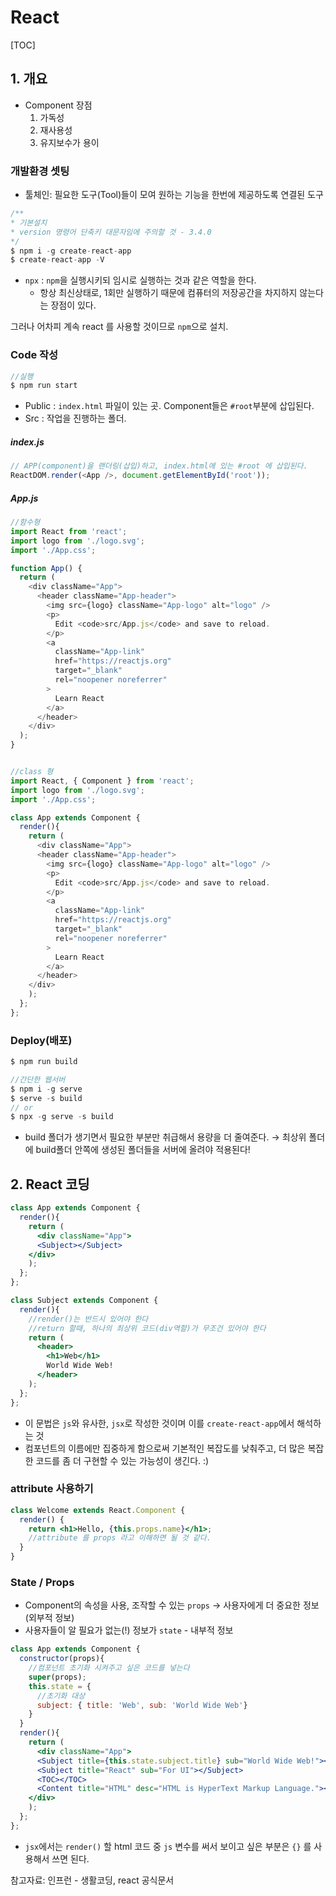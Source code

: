 # React

[TOC]





## 1. 개요

* Component 장점
  1. 가독성
  2. 재사용성
  3. 유지보수가 용이

### 개발환경 셋팅

* 툴체인: 필요한 도구(Tool)들이 모여 원하는 기능을 한번에 제공하도록 연결된 도구

```js
/**
* 기본설치
* version 명령어 단축키 대문자임에 주의할 것 - 3.4.0
*/
$ npm i -g create-react-app
$ create-react-app -V
```

* `npx` : `npm`을 실행시키되 임시로 실행하는 것과 같은 역할을 한다. 
  - 항상 최신상태로, 1회만 실행하기 때문에 컴퓨터의 저장공간을 차지하지 않는다는 장점이 있다.

그러나 어차피 계속 react 를 사용할 것이므로 `npm`으로 설치.

### Code 작성

```js
//실행
$ npm run start
```

* Public : `index.html` 파일이 있는 곳. Component들은 `#root`부분에 삽입된다.
* Src : 작업을 진행하는 폴더.



##### index.js

```js
// APP(component)을 랜더링(삽입)하고, index.html에 있는 #root 에 삽입된다.
ReactDOM.render(<App />, document.getElementById('root'));
```



##### App.js

```js
//함수형
import React from 'react';
import logo from './logo.svg';
import './App.css';

function App() {
  return (
    <div className="App">
      <header className="App-header">
        <img src={logo} className="App-logo" alt="logo" />
        <p>
          Edit <code>src/App.js</code> and save to reload.
        </p>
        <a
          className="App-link"
          href="https://reactjs.org"
          target="_blank"
          rel="noopener noreferrer"
        >
          Learn React
        </a>
      </header>
    </div>
  );
}


//class 형
import React, { Component } from 'react';
import logo from './logo.svg';
import './App.css';

class App extends Component {
  render(){
    return (
      <div className="App">
      <header className="App-header">
        <img src={logo} className="App-logo" alt="logo" />
        <p>
          Edit <code>src/App.js</code> and save to reload.
        </p>
        <a
          className="App-link"
          href="https://reactjs.org"
          target="_blank"
          rel="noopener noreferrer"
        >
          Learn React
        </a>
      </header>
    </div>
    );
  };
};
```



### Deploy(배포)

```js
$ npm run build

//간단한 웹서버
$ npm i -g serve
$ serve -s build
// or 
$ npx -g serve -s build
```

* build 폴더가 생기면서 필요한 부분만 취급해서 용량을 더 줄여준다.
  &rarr; 최상위 폴더에 build폴더 안쪽에 생성된 폴더들을 서버에 올려야 적용된다!



## 2. React 코딩

```jsx
class App extends Component {
  render(){
    return (
      <div className="App">
      <Subject></Subject>
    </div>
    );
  };
};

class Subject extends Component {
  render(){
    //render()는 반드시 있어야 한다
    //return 할때, 하나의 최상위 코드(div역할)가 무조건 있어야 한다
    return (
      <header>
        <h1>Web</h1>
        World Wide Web!
      </header>
    );
  };
};
```

* 이 문법은 `js`와 유사한, `jsx`로 작성한 것이며 이를 `create-react-app`에서 해석하는 것
* 컴포넌트의 이름에만 집중하게 함으로써 기본적인 복잡도를 낮춰주고, 더 많은 복잡한 코드를 좀 더 구현할 수 있는 가능성이 생긴다. :)

### attribute 사용하기

```jsx
class Welcome extends React.Component {
  render() {
    return <h1>Hello, {this.props.name}</h1>;
    //attribute 를 props 라고 이해하면 될 것 같다.
  }
}
```



### State / Props

* Component의  속성을 사용, 조작할 수 있는 `props` &rarr; 사용자에게 더 중요한 정보(외부적 정보)
* 사용자들이 알 필요가 없는(!) 정보가 `state` - 내부적 정보

```jsx
class App extends Component {
  constructor(props){
    //컴포넌트 초기화 시켜주고 싶은 코드를 넣는다
    super(props);
    this.state = {
      //초기화 대상
      subject: { title: 'Web', sub: 'World Wide Web'}
    }
  }
  render(){
    return (
      <div className="App">
      <Subject title={this.state.subject.title} sub="World Wide Web!"></Subject>
      <Subject title="React" sub="For UI"></Subject>
      <TOC></TOC>
      <Content title="HTML" desc="HTML is HyperText Markup Language."></Content>
    </div>
    );
  };
};
```

* `jsx`에서는 `render()` 할 html 코드 중 `js` 변수를 써서 보이고 싶은 부분은 `{}` 를 사용해서 쓰면 된다.

참고자료: 인프런 - 생활코딩, react 공식문서